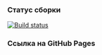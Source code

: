 ### Статус сборки

[![Build status](https://ci.appveyor.com/api/projects/status/j7gn0mogpluhu3t5?svg=true)](https://ci.appveyor.com/project/melnikonayana/ahj-4-testing)

### Ссылка на GitHub Pages
